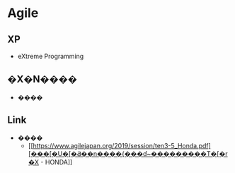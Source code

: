 # Agile
## XP
- eXtreme Programming
## �X�N����
- ����
## Link
- ����
  - [[https://www.agilejapan.org/2019/session/ten3-5_Honda.pdf][���[�U�[�Ƌ��n����{���ɗ~���������T�[�r�X - HONDA]]
